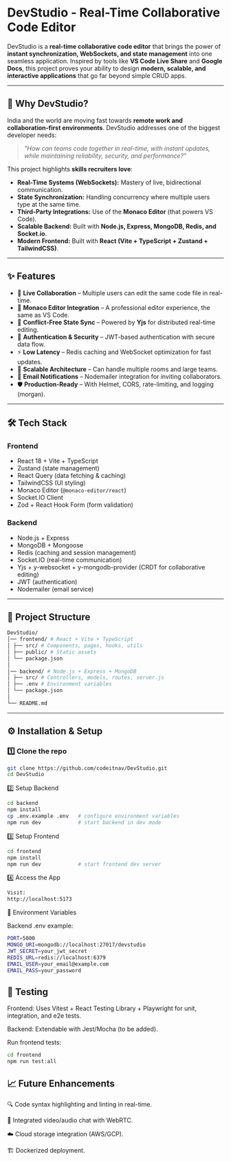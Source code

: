 # DevStudio - Real-Time Collaborative Code Editor

DevStudio is a **real-time collaborative code editor** that brings the power of **instant synchronization, WebSockets, and state management** into one seamless application. Inspired by tools like **VS Code Live Share** and **Google Docs**, this project proves your ability to design **modern, scalable, and interactive applications** that go far beyond simple CRUD apps.

---

## 🚀 Why DevStudio?

India and the world are moving fast towards **remote work and collaboration-first environments**. DevStudio addresses one of the biggest developer needs:  
> *"How can teams code together in real-time, with instant updates, while maintaining reliability, security, and performance?"*

This project highlights **skills recruiters love**:

- **Real-Time Systems (WebSockets):** Mastery of live, bidirectional communication.
- **State Synchronization:** Handling concurrency where multiple users type at the same time.
- **Third-Party Integrations:** Use of the **Monaco Editor** (that powers VS Code).
- **Scalable Backend:** Built with **Node.js, Express, MongoDB, Redis, and Socket.io**.
- **Modern Frontend:** Built with **React (Vite + TypeScript + Zustand + TailwindCSS)**.

---

## ✨ Features

- 🔴 **Live Collaboration** – Multiple users can edit the same code file in real-time.  
- 📝 **Monaco Editor Integration** – A professional editor experience, the same as VS Code.  
- 🔄 **Conflict-Free State Sync** – Powered by **Yjs** for distributed real-time editing.  
- 🔐 **Authentication & Security** – JWT-based authentication with secure data flow.  
- ⚡ **Low Latency** – Redis caching and WebSocket optimization for fast updates.  
- 📡 **Scalable Architecture** – Can handle multiple rooms and large teams.  
- 📧 **Email Notifications** – Nodemailer integration for inviting collaborators.  
- 🛡️ **Production-Ready** – With Helmet, CORS, rate-limiting, and logging (morgan).  

---

## 🛠️ Tech Stack

### **Frontend**
- React 18 + Vite + TypeScript
- Zustand (state management)
- React Query (data fetching & caching)
- TailwindCSS (UI styling)
- Monaco Editor (`@monaco-editor/react`)
- Socket.IO Client
- Zod + React Hook Form (form validation)

### **Backend**
- Node.js + Express
- MongoDB + Mongoose
- Redis (caching and session management)
- Socket.IO (real-time communication)
- Yjs + y-websocket + y-mongodb-provider (CRDT for collaborative editing)
- JWT (authentication)
- Nodemailer (email service)

---

## 📂 Project Structure
```bash
DevStudio/
│── frontend/ # React + Vite + TypeScript
│ ├── src/ # Components, pages, hooks, utils
│ ├── public/ # Static assets
│ └── package.json
│
│── backend/ # Node.js + Express + MongoDB
│ ├── src/ # Controllers, models, routes, server.js
│ ├── .env # Environment variables
│ └── package.json
│
└── README.md
```

---

## ⚙️ Installation & Setup

### 1️⃣ Clone the repo
```bash
git clone https://github.com/codeitnav/DevStudio.git
cd DevStudio
```

2️⃣ Setup Backend
```bash
cd backend
npm install
cp .env.example .env   # configure environment variables
npm run dev            # start backend in dev mode
```
3️⃣ Setup Frontend
```bash
cd frontend
npm install
npm run dev            # start frontend dev server
```
4️⃣ Access the App
```bash
Visit:
http://localhost:5173
```
🔑 Environment Variables

Backend .env example:
```bash
PORT=5000
MONGO_URI=mongodb://localhost:27017/devstudio
JWT_SECRET=your_jwt_secret
REDIS_URL=redis://localhost:6379
EMAIL_USER=your_email@example.com
EMAIL_PASS=your_password
```

## 🧪 Testing

Frontend: Uses Vitest + React Testing Library + Playwright for unit, integration, and e2e tests.

Backend: Extendable with Jest/Mocha (to be added).

Run frontend tests:
```bash
cd frontend
npm run test:all
```

## 📈 Future Enhancements

🔍 Code syntax highlighting and linting in real-time.

🎥 Integrated video/audio chat with WebRTC.

☁️ Cloud storage integration (AWS/GCP).

🏗️ Dockerized deployment.